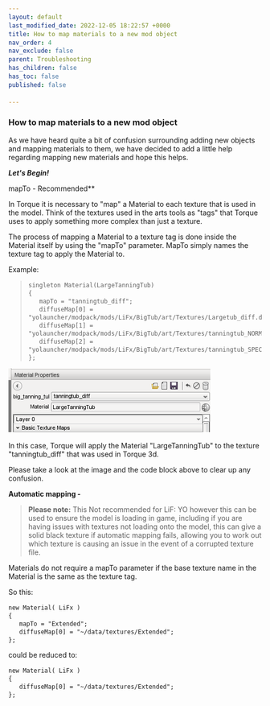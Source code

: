 ```yaml
---
layout: default
last_modified_date: 2022-12-05 18:22:57 +0000
title: How to map materials to a new mod object
nav_order: 4
nav_exclude: false
parent: Troubleshooting
has_children: false
has_toc: false
published: false

---
```

### How to map materials to a new mod object

As we have heard quite a bit of confusion surrounding adding new objects and mapping materials to them, we have decided to add a little help regarding mapping new materials and hope this helps.

**_Let's Begin!_**

  
mapTo - Recommended**

In Torque it is necessary to "map" a Material to each texture that is used in the model. Think of the textures used in the arts tools as "tags" that Torque uses to apply something more complex than just a texture.

The process of mapping a Material to a texture tag is done inside the Material itself by using the "mapTo" parameter. MapTo simply names the texture tag to apply the Material to.

Example:

>     singleton Material(LargeTanningTub)
>     {
>        mapTo = "tanningtub_diff";
>        diffuseMap[0] = "yolauncher/modpack/mods/LiFx/BigTub/art/Textures/Largetub_diff.dds";
>        diffuseMap[1] = "yolauncher/modpack/mods/LiFx/BigTub/art/Textures/tanningtub_NORMALMAP.dds";
>        diffuseMap[2] = "yolauncher/modpack/mods/LiFx/BigTub/art/Textures/tanningtub_SPECULAR.dds";
>     };

![](/uploads/tanningtubmaterials.png)

In this case, Torque will apply the Material "LargeTanningTub" to the texture "tanningtub_diff" that was used in Torque 3d.

Please take a look at the image and the code block above to clear up any confusion.

**Automatic mapping -**

> **Please note:**  This Not recommended for LiF: YO however this can be used to ensure the model is loading in game, including if you are having issues with textures not loading onto the model, this can give a solid black texture if automatic mapping fails, allowing you to work out which texture is causing an issue in the event of a corrupted texture file.

Materials do not require a mapTo parameter if the base texture name in the Material is the same as the texture tag.

So this:

    new Material( LiFx )
    {
       mapTo = "Extended";
       diffuseMap[0] = "~/data/textures/Extended";
    };

could be reduced to:

    new Material( LiFx )
    {
       diffuseMap[0] = "~/data/textures/Extended";
    };

  
